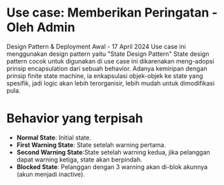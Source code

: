 # Use case: Memberikan Peringatan - Oleh Admin
Design Pattern & Deployment Awal - 17 April 2024
Use case ini menggunakan design pattern yaitu "State Design Pattern"
State design pattern cocok untuk digunakan di use case ini dikarenakan meng-adopsi prinsip encapsulation dari sebuah behavior.
Adanya kemiripan dengan prinsip finite state machine, ia enkapsulasi objek-objek ke state yang spesifik, jadi logic akan lebih terorganisir, lebih mudah untuk dimodifikasi pula.
# Behavior yang terpisah
- **Normal State**: Initial state.
- **First Warning State**: State setelah warning pertama.
- **Second Warning State**:State setelah warning kedua, jika pelanggan dapat warning ketiga, state akan berpindah.
- **Blocked State**: Pelanggan dengan 3 warning akan di-blok akunnya (akun menjadi inactive).


